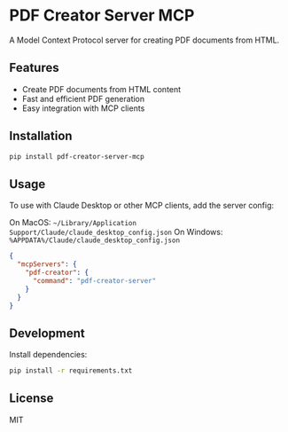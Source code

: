 # PDF Creator Server MCP

A Model Context Protocol server for creating PDF documents from HTML.

## Features

- Create PDF documents from HTML content
- Fast and efficient PDF generation
- Easy integration with MCP clients

## Installation

```bash
pip install pdf-creator-server-mcp
```

## Usage

To use with Claude Desktop or other MCP clients, add the server config:

On MacOS: `~/Library/Application Support/Claude/claude_desktop_config.json`
On Windows: `%APPDATA%/Claude/claude_desktop_config.json`

```json
{
  "mcpServers": {
    "pdf-creator": {
      "command": "pdf-creator-server"
    }
  }
}
```

## Development

Install dependencies:
```bash
pip install -r requirements.txt
```

## License

MIT
